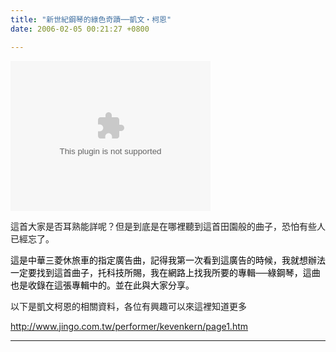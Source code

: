 ```yaml
---
title: "新世紀鋼琴的綠色奇蹟──凱文‧柯恩"
date: 2006-02-05 00:21:27 +0800

---
```

<object classid="CLSID:6BF52A52-394A-11d3-B153-00C04F79FAA6" codebase="http://www.microsoft.com/ntserver/netshow/download/en/nsmp2inf.cab#Version=5,1,51,415" id="msplayer" type="application/x-oleobject" standby="Loading Microsoft Media Player components..." name="msplayer" width="320" height="240"> <param name="AllowChangeDisplaySize" value="1"> <param name="AutoStart" value="1"> <param name="AutoSize" value="0"> <param name="AnimationAtStart" value="1"> <param name="ClickToPlay" value="1"> <param name="EnableContextMenu" value="0"> <param name="EnablePositionControls" value="1"> <param name="EnableFullScreenControls" value="1"> <param name="URL" value="http://9.mms.blog.xuite.net/9/a/8/f/10971305/blog_112520/dv/5071325/5071325.wma"> <param name="ShowControls" value="1"> <param name="ShowAudioControls" value="1"> <param name="ShowDisplay" value="0"> <param name="ShowGotoBar" value="0"> <param name="ShowPositionControls" value="1"> <param name="ShowStatusBar" value="1"> <param name="ShowTracker" value="1"> <embed src="http://9.mms.blog.xuite.net/9/a/8/f/10971305/blog_112520/dv/5071325/5071325.wma" type="video/x-ms-wmv" width="320" height="240" autostart="1" showcontrols="0" autosize="0" animationatstart="1" clicktoplay="1" enablecontextmenu="0" enablepositioncontrols="1" enablefullscreencontrols="1" showaudiocontrols="1" showdisplay="0" showgotobar="0" showpositioncontrols="1" showstatusbar="1" showtracker="1"> </object>
<p>這首大家是否耳熟能詳呢？但是到底是在哪裡聽到這首田園般的曲子，恐怕有些人已經忘了。</p><p><font color="#000000">這是中華三菱休旅車的指定廣告曲，記得我第一次看到這廣告的時候，我就想辦法一定要找到這首曲子，托科技所賜，我在網路上找我所要的專輯──綠鋼琴，這曲也是收錄在這張專輯中的。並在此與大家分享。</font><p /><p>以下是凱文柯恩的相關資料，各位有興趣可以來這裡知道更多</p><p><a href="http://www.jingo.com.tw/performer/kevenkern/page1.htm">http://www.jingo.com.tw/performer/kevenkern/page1.htm</a></p></p><hr />
